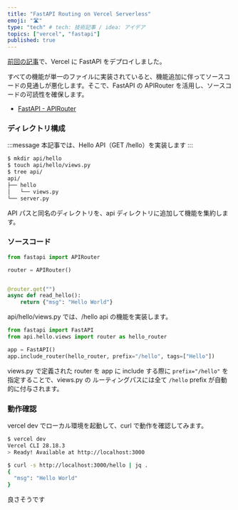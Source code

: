 ```yaml
---
title: "FastAPI Routing on Vercel Serverless"
emoji: "🛣️"
type: "tech" # tech: 技術記事 / idea: アイデア
topics: ["vercel", "fastapi"]
published: true
---
```


[前回の記事](https://zenn.dev/yuji_shimoda/articles/49d2a39f2dca83)で、Vercel に FastAPI をデプロイしました。

すべての機能が単一のファイルに実装されていると、機能追加に伴ってソースコードの見通しが悪化します。そこで、FastAPI の APIRouter を活用し、ソースコードの可読性を確保します。

- [FastAPI - APIRouter](https://fastapi.tiangolo.com/tutorial/bigger-applications/#apirouter)

### ディレクトリ構成

:::message
本記事では、Hello API（GET /hello）を実装します
:::

```sh
$ mkdir api/hello
$ touch api/hello/views.py
$ tree api/
api/
├── hello
│   └── views.py
└── server.py
```

API パスと同名のディレクトリを、api ディレクトリに追加して機能を集約します。

### ソースコード

```python:views.py
from fastapi import APIRouter

router = APIRouter()


@router.get("")
async def read_hello():
    return {"msg": "Hello World"}
```

api/hello/views.py では、/hello api の機能を実装します。

```python:server.py
from fastapi import FastAPI
from api.hello.views import router as hello_router

app = FastAPI()
app.include_router(hello_router, prefix="/hello", tags=["Hello"])
```

views.py で定義された router を app に include する際に `prefix="/hello"` を指定することで、views.py の ルーティングパスには全て `/hello` prefix が自動的に付与されます。

### 動作確認

vercel dev でローカル環境を起動して、curl で動作を確認してみます。

```sh
$ vercel dev
Vercel CLI 28.18.3
> Ready! Available at http://localhost:3000
```

```sh
$ curl -s http://localhost:3000/hello | jq .
{
  "msg": "Hello World"
}
```

良さそうです

